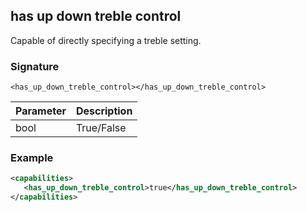 ## has up down treble control

Capable of directly specifying a treble setting.


### Signature

`<has_up_down_treble_control></has_up_down_treble_control>`


| Parameter | Description |
| --- | --- |
| bool | True/False |


### Example

```xml
<capabilities>
   <has_up_down_treble_control>true</has_up_down_treble_control>
</capabilities>
```

